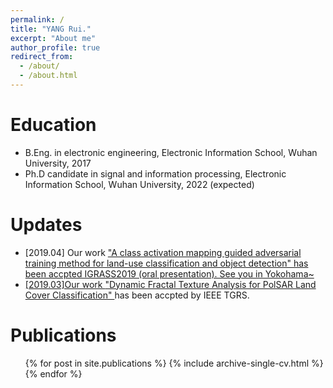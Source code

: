 ```yaml
---
permalink: /
title: "YANG Rui."
excerpt: "About me"
author_profile: true
redirect_from: 
  - /about/
  - /about.html
---
```


Education
======
* B.Eng. in electronic engineering, Electronic Information School, Wuhan University, 2017
* Ph.D candidate in signal and information processing, Electronic Information School, Wuhan University, 2022 (expected)

Updates
======
* [2019.04] Our work <a href="https://www.igarss2019.org/Papers/AcceptedPapers.asp" target="_blank">"A class activation mapping guided adversarial training method for land-use classification and object detection" has been accpted IGRASS2019 (oral presentation). See you in Yokohama~
* [2019.03]Our work <a href="https://ieeexplore.ieee.org/document/8681159" target="_blank">"Dynamic Fractal Texture Analysis for PolSAR Land Cover Classification" </a> has been accpted by IEEE TGRS.


Publications
======
  <ul>{% for post in site.publications %}
    {% include archive-single-cv.html %}
  {% endfor %}</ul>

